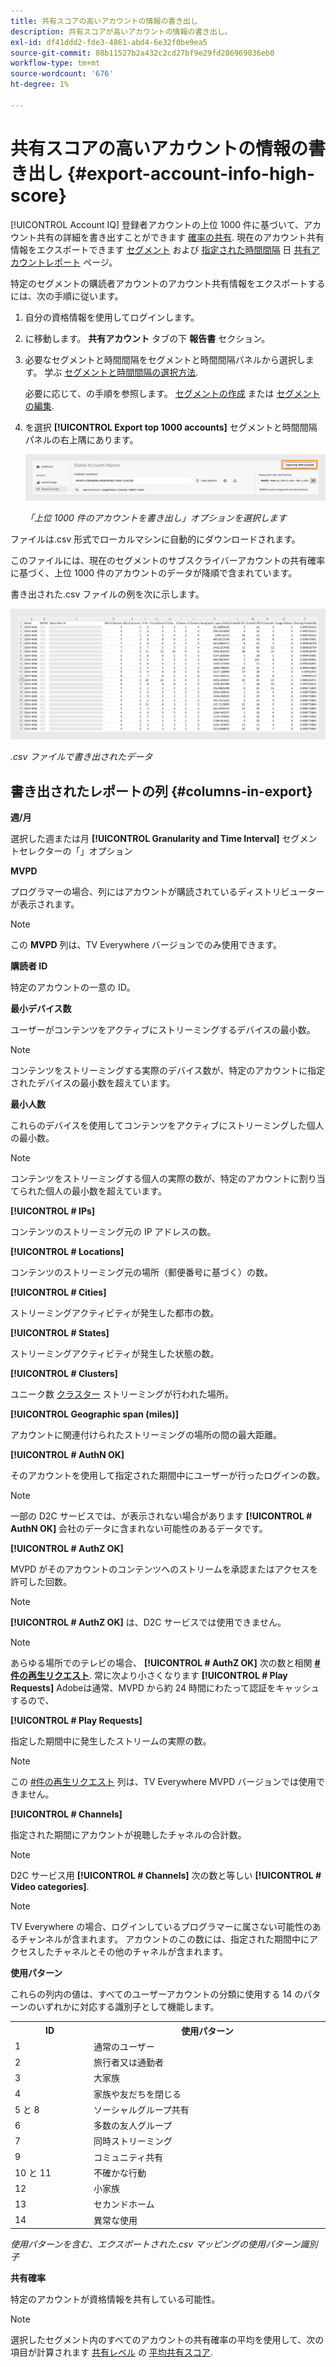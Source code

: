 ```yaml
---
title: 共有スコアの高いアカウントの情報の書き出し
description: 共有スコアが高いアカウントの情報の書き出し。
exl-id: df41ddd2-fde3-4861-abd4-6e32f0be9ea5
source-git-commit: 88b11527b2a432c2cd27bf9e29fd286969036eb0
workflow-type: tm+mt
source-wordcount: '676'
ht-degree: 1%

---
```


# 共有スコアの高いアカウントの情報の書き出し {#export-account-info-high-score}

[!UICONTROL Account IQ] 登録者アカウントの上位 1000 件に基づいて、アカウント共有の詳細を書き出すことができます [確率の共有](/help/accountiq/product-concepts.md#account-sharing-probability-def). 現在のアカウント共有情報をエクスポートできます [セグメント](/help/accountiq/product-concepts.md#segment-def) および [指定された時間間隔](/help/accountiq/product-concepts.md#time-interval-def) 日 [共有アカウントレポート](/help/accountiq/shared-acc-reports.md) ページ。

特定のセグメントの購読者アカウントのアカウント共有情報をエクスポートするには、次の手順に従います。

1. 自分の資格情報を使用してログインします。
1. に移動します。 **共有アカウント** タブの下 **報告書** セクション。
1. 必要なセグメントと時間間隔をセグメントと時間間隔パネルから選択します。 学ぶ [セグメントと時間間隔の選択方法](segments-timeinterval.md).

   必要に応じて、の手順を参照します。 [セグメントの作成](work-with-segments.md#create-new-segment) または [セグメントの編集](work-with-segments.md#edit-segment).

1. を選択 **[!UICONTROL Export top 1000 accounts]** セグメントと時間間隔パネルの右上隅にあります。

   ![上位 1000 件のアカウントの書き出し](assets/export-top-1000-accounts.png)

   *「上位 1000 件のアカウントを書き出し」オプションを選択します*

ファイルは.csv 形式でローカルマシンに自動的にダウンロードされます。

このファイルには、現在のセグメントのサブスクライバーアカウントの共有確率に基づく、上位 1000 件のアカウントのデータが降順で含まれています。

書き出された.csv ファイルの例を次に示します。

![.csv ファイルで書き出されたデータ](assets/exported-csv.png)

*.csv ファイルで書き出されたデータ*

## 書き出されたレポートの列 {#columns-in-export}

**週/月**

選択した週または月 **[!UICONTROL Granularity and Time Interval]** セグメントセレクターの「」オプション

**MVPD**

プログラマーの場合、列にはアカウントが購読されているディストリビューターが表示されます。

>[!NOTE]
>
> この **MVPD** 列は、TV Everywhere バージョンでのみ使用できます。

**購読者 ID**

特定のアカウントの一意の ID。

**最小デバイス数**

ユーザーがコンテンツをアクティブにストリーミングするデバイスの最小数。

>[!NOTE]
>
>コンテンツをストリーミングする実際のデバイス数が、特定のアカウントに指定されたデバイスの最小数を超えています。

**最小人数**

これらのデバイスを使用してコンテンツをアクティブにストリーミングした個人の最小数。

>[!NOTE]
>
>コンテンツをストリーミングする個人の実際の数が、特定のアカウントに割り当てられた個人の最小数を超えています。

**[!UICONTROL # IPs]**

コンテンツのストリーミング元の IP アドレスの数。

**[!UICONTROL # Locations]**

コンテンツのストリーミング元の場所（郵便番号に基づく）の数。

**[!UICONTROL # Cities]**

ストリーミングアクティビティが発生した都市の数。

**[!UICONTROL # States]**

ストリーミングアクティビティが発生した状態の数。

**[!UICONTROL # Clusters]**

ユニーク数 [クラスター](/help/accountiq/product-concepts.md#cluster-def) ストリーミングが行われた場所。

**[!UICONTROL Geographic span (miles)]**

アカウントに関連付けられたストリーミングの場所の間の最大距離。

**[!UICONTROL # AuthN OK]**

そのアカウントを使用して指定された期間中にユーザーが行ったログインの数。

>[!NOTE]
>
> 一部の D2C サービスでは、が表示されない場合があります **[!UICONTROL # AuthN OK]** 会社のデータに含まれない可能性のあるデータです。

**[!UICONTROL # AuthZ OK]**

MVPD がそのアカウントのコンテンツへのストリームを承認またはアクセスを許可した回数。

>[!NOTE]
>
>**[!UICONTROL # AuthZ OK]** は、D2C サービスでは使用できません。

>[!NOTE]
>
>あらゆる場所でのテレビの場合、 **[!UICONTROL # AuthZ OK]** 次の数と相関 **[#件の再生リクエスト](/help/accountiq/product-concepts.md##play-requests-def)**. 常に次より小さくなります **[!UICONTROL # Play Requests]** Adobeは通常、MVPD から約 24 時間にわたって認証をキャッシュするので、


**[!UICONTROL # Play Requests]**

指定した期間中に発生したストリームの実際の数。

>[!NOTE]
>
>この [#件の再生リクエスト](/help/accountiq/product-concepts.md##play-requests-def) 列は、TV Everywhere MVPD バージョンでは使用できません。

**[!UICONTROL # Channels]**

指定された期間にアカウントが視聴したチャネルの合計数。

>[!NOTE]
>
> D2C サービス用 **[!UICONTROL # Channels]** 次の数と等しい **[!UICONTROL # Video categories]**.

>[!NOTE]
>
>TV Everywhere の場合、ログインしているプログラマーに属さない可能性のあるチャンネルが含まれます。 アカウントのこの数には、指定された期間中にアクセスしたチャネルとその他のチャネルが含まれます。


**使用パターン**

これらの列内の値は、すべてのユーザーアカウントの分類に使用する 14 のパターンのいずれかに対応する識別子として機能します。

<table>
    <tbody>
      <tr>
        <th style="width:10%">ID</th>
        <th style="width:30%">使用パターン</th>
      </tr>
      <tr>
        <td>1</td>
        <td>通常のユーザー</td>
      </tr>
      <tr>
        <td>2</td>
        <td>旅行者又は通勤者</td>
      </tr>
      <tr>
        <td>3</td>
        <td>大家族</td>
      </tr>
      <tr>
        <td>4</td>
        <td>家族や友だちを閉じる</td>
      </tr>
      </tr>
         <td>5 と 8</td>
         <td>ソーシャルグループ共有</td>
      </tr>
      </tr>
         <td>6</td>
         <td>多数の友人グループ</td>
      </tr>
      </tr>
         <td>7</td>
         <td>同時ストリーミング</td>
      </tr>
      </tr>
         <td>9</td>
         <td>コミュニティ共有</td>
      </tr>
      </tr>
         <td>10 と 11</td>
         <td>不確かな行動</td>
      </tr>
      </tr>
         <td>12</td>
         <td>小家族</td>
      </tr>
      </tr>
         <td>13</td>
         <td>セカンドホーム </td>
      </tr>
      </tr>
         <td>14</td>
         <td>異常な使用</td>
      </tr>
    </tbody>
  </table>

*使用パターンを含む、エクスポートされた.csv マッピングの使用パターン識別子*

**共有確率**

特定のアカウントが資格情報を共有している可能性。

>[!NOTE]
>
> 選択したセグメント内のすべてのアカウントの共有確率の平均を使用して、次の項目が計算されます [共有レベル](/help/accountiq/data-panels.md#sharing-level) の [平均共有スコア](/help/accountiq/data-panels.md#aggregated-sharing).
